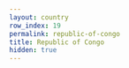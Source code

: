 ```yaml
---
layout: country
row_index: 19
permalink: republic-of-congo
title: Republic of Congo
hidden: true
---
```

